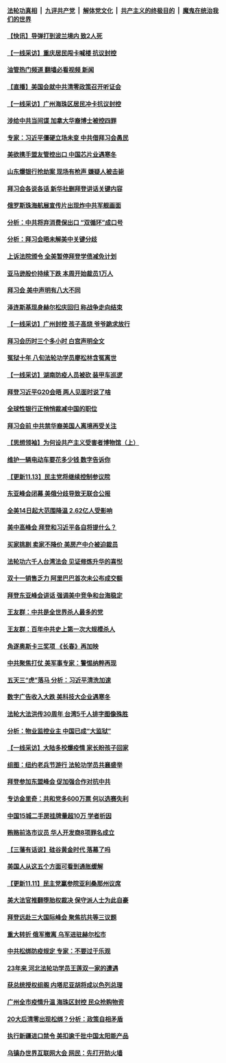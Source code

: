 ####  [法轮功真相](../../../../basic/blob/master/README.md?t=11160731) &nbsp;|&nbsp; [九评共产党](../../../../9ping.md/blob/master/README.md?t=11160731) &nbsp;|&nbsp; [解体党文化](../../../../jtdwh.md/blob/master/README.md?t=11160731)  &nbsp;|&nbsp; [共产主义的终极目的](../../../../gczydzjmd.md/blob/master/README.md?t=11160731) &nbsp;|&nbsp; [魔鬼在统治我们的世界](../../../../mgztzwmdsj.md/blob/master/README.md?t=11160731) 

#### [【快讯】导弹打到波兰境内 致2人死](../pages/nf4514/n13866573.md?t=11160731) 

#### [【一线采访】重庆居民闯卡喊楼 抗议封控](../pages/nf4514/n13866533.md?t=11160731) 

#### [油管热门频道 翻墙必看视频 新闻](http://129.146.143.75:81/youtube.html?11160731)

#### [【直播】美国会就中共清零政策召开听证会](../pages/nf4514/n13865816.md?t=11160731) 

#### [【一线采访】广州海珠区居民冲卡抗议封控](../pages/nf4514/n13866321.md?t=11160731) 

#### [涉给中共当间谍 加拿大华裔博士被控四罪](../pages/nf4514/n13865939.md?t=11160731) 

#### [专家：习近平僵硬立场未变 中共借拜习会愚民](../pages/nf4514/n13866233.md?t=11160731) 

#### [美欲携手盟友管控出口 中国芯片业遇寒冬](../pages/nf4514/n13866185.md?t=11160731) 

#### [山东爆银行抢劫案 现场有枪声 嫌疑人被击毙](../pages/nf4514/n13866126.md?t=11160731) 

#### [拜习会各说各话 新华社删拜登讲话关键内容](../pages/nf4514/n13865771.md?t=11160731) 

#### [俄罗斯珠海航展宣传片出现炸中共军舰画面](../pages/nf4514/n13866176.md?t=11160731) 

#### [分析：中共将弃消费保出口 “双循环”成口号](../pages/nf4514/n13866140.md?t=11160731) 

#### [分析：拜习会晤未解美中关键分歧](../pages/nf4514/n13866028.md?t=11160731) 

#### [上诉法院颁令 全美暂停拜登学债减免计划](../pages/nf4514/n13865906.md?t=11160731) 

#### [亚马逊股价持续下跌 本周开始裁员1万人](../pages/nf4514/n13865893.md?t=11160731) 

#### [拜习会 美中声明有八大不同](../pages/nf4514/n13865838.md?t=11160731) 

#### [泽连斯基现身赫尔松庆回归 称战争走向结束](../pages/nf4514/n13865721.md?t=11160731) 

#### [【一线采访】广州封控 孩子高烧 爷爷跪求放行](../pages/nf4514/n13865595.md?t=11160731) 

#### [拜习会历时三个多小时 白宫声明全文](../pages/nf4514/n13865750.md?t=11160731) 

#### [冤狱十年 八旬法轮功学员廖松林含冤离世](../pages/nf4514/n13864239.md?t=11160731) 

#### [【一线采访】湖南防疫人员被砍 装甲车巡逻](../pages/nf4514/n13865593.md?t=11160731) 

#### [拜登习近平G20会晤 两人见面时说了啥](../pages/nf4514/n13865617.md?t=11160731) 

#### [全球性银行正悄悄裁减中国的职位](../pages/nf4514/n13865531.md?t=11160731) 

#### [拜习会前 中共禁华裔美国人离境再受关注](../pages/nf4514/n13865282.md?t=11160731) 

#### [【思想领袖】为何设共产主义受害者博物馆（上）](../pages/nf4514/n13864792.md?t=11160731) 

#### [维护一辆电动车要花多少钱 数字告诉你](../pages/nf4514/n13842149.md?t=11160731) 

#### [【更新11.13】民主党将继续控制参议院](../pages/nf4514/n13864677.md?t=11160731) 

#### [东亚峰会闭幕 美俄分歧导致无联合公报](../pages/nf4514/n13865227.md?t=11160731) 

#### [全美14日起大范围降温 2.62亿人受影响](../pages/nf4514/n13865229.md?t=11160731) 

#### [美中高峰会 拜登和习近平各自将提什么？](../pages/nf4514/n13865184.md?t=11160731) 

#### [买家挑剔 卖家不降价 美房产中介被迫裁员](../pages/nf4514/n13865228.md?t=11160731) 

#### [法轮功六千人台湾法会 见证修炼升华的喜悦](../pages/nf4514/n13864832.md?t=11160731) 

#### [双十一销售乏力 阿里巴巴首次未公布成交额](../pages/nf4514/n13864854.md?t=11160731) 

#### [拜登东亚峰会讲话 强调美中竞争和台海稳定](../pages/nf4514/n13865106.md?t=11160731) 

#### [王友群：中共是全世界杀人最多的党](../pages/nf4514/n13860689.md?t=11160731) 

#### [王友群：百年中共史上第一次大规模杀人](../pages/nf4514/n13863785.md?t=11160731) 

#### [角逐奥斯卡三奖项 《长春》再加映](../pages/nf4514/n13864512.md?t=11160731) 

#### [中共聚焦打仗 美军事专家：警惕纳粹再现](../pages/nf4514/n13864932.md?t=11160731) 

#### [五天三“虎”落马 分析：习近平清洗加速](../pages/nf4514/n13864535.md?t=11160731) 

#### [数字广告收入大跌 美科技大企业遇寒冬](../pages/nf4514/n13864456.md?t=11160731) 

#### [法轮大法洪传30周年 台湾5千人排字图像殊胜](../pages/nf4514/n13864314.md?t=11160731) 

#### [分析：物业监控业主 中国已成“大监狱”](../pages/nf4514/n13864795.md?t=11160731) 

#### [【一线采访】大陆多校爆疫情 家长盼孩子回家](../pages/nf4514/n13864605.md?t=11160731) 

#### [组图：纽约老兵节游行 法轮功学员共襄盛举](../pages/nf4514/n13864516.md?t=11160731) 

#### [拜登参加东盟峰会 促加强合作对抗中共](../pages/nf4514/n13864760.md?t=11160731) 

#### [专访金里奇：共和党多600万票 何以选赛失利](../pages/nf4514/n13864496.md?t=11160731) 

#### [中国15城二手房挂牌量超10万 学者析因](../pages/nf4514/n13864573.md?t=11160731) 

#### [贿赂前洛市议员 华人开发商8项罪名成立](../pages/nf4514/n13864572.md?t=11160731) 

#### [【三藩有话说】硅谷黄金时代 落幕了吗](../pages/nf4514/n13864554.md?t=11160731) 

#### [美国人从这五个方面可看到通胀缓解](../pages/nf4514/n13864426.md?t=11160731) 

#### [【更新11.11】民主党赢参院亚利桑那州议席](../pages/nf4514/n13864172.md?t=11160731) 

#### [美大法官推翻堕胎权裁决 保守派人士为此自豪](../pages/nf4514/n13864171.md?t=11160731) 

#### [拜登远赴三大国际峰会 聚焦抗共等三议题](../pages/nf4514/n13864335.md?t=11160731) 

#### [重大转折 俄军撤离 乌军进驻赫尔松市](../pages/nf4514/n13864206.md?t=11160731) 

#### [中共松绑防疫规定 专家：不要过于乐观](../pages/nf4514/n13864304.md?t=11160731) 

#### [23年来 河北法轮功学员王莲双一家的遭遇](../pages/nf4514/n13863330.md?t=11160731) 

#### [获总统授权组阁 内塔尼亚胡将成以色列总理](../pages/nf4514/n13864256.md?t=11160731) 

#### [广州全市疫情升温 海珠区封控 民众抢购物资](../pages/nf4514/n13864032.md?t=11160731) 

#### [20大后清零出现松绑？分析：政策自相矛盾](../pages/nf4514/n13864033.md?t=11160731) 

#### [执行新疆进口禁令 美扣逾千批中国太阳能产品](../pages/nf4514/n13864013.md?t=11160731) 

#### [乌镇办世界互联网大会 网民：先打开防火墙](../pages/nf4514/n13863816.md?t=11160731) 

<img src='http://gfw-breaker.win/goodnews/indexes/nf4514.md' width='0px' height='0px'/>
